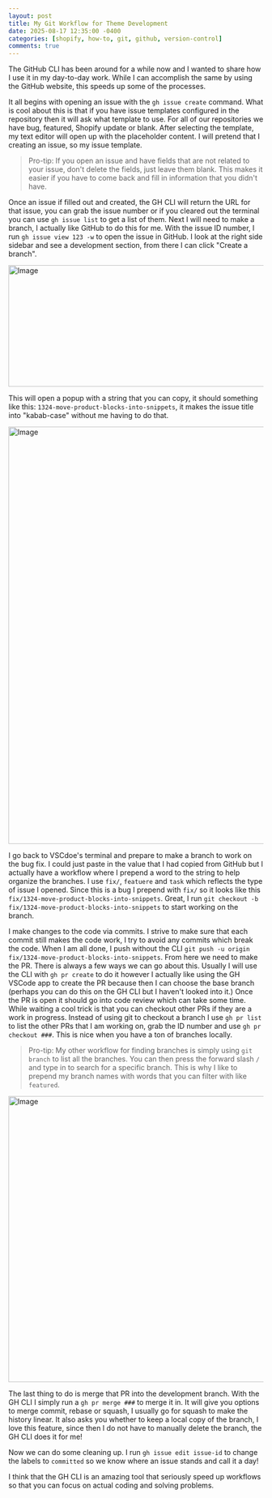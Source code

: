 ```yaml
---
layout: post
title: My Git Workflow for Theme Development
date: 2025-08-17 12:35:00 -0400
categories: [shopify, how-to, git, github, version-control]
comments: true
---
```


The GitHub CLI has been around for a while now and I wanted to share how I use it in my day-to-day work. While I can accomplish the same by using the GitHub website, this speeds up some of the processes.

It all begins with opening an issue with the `gh issue create` command. What is cool about this is that if you have issue templates configured in the repository then it will ask what template to use. For all of our repositories we have bug, featured, Shopify update or blank. After selecting the template, my text editor will open up with the placeholder content. I will pretend that I creating an issue, so my issue template.

> Pro-tip: If you open an issue and have fields that are not related to your issue, don't delete the fields, just leave them blank. This makes it easier if you have to come back and fill in information that you didn't have.

Once an issue if filled out and created, the GH CLI will return the URL for that issue, you can grab the issue number or if you cleared out the terminal you can use `gh issue list` to get a list of them. Next I will need to make a branch, I actually like GitHub to do this for me. With the issue ID number, I run `gh issue view 123 -w` to open the issue in GitHub. I look at the right side sidebar and see a development section, from there I can click "Create a branch".

<img width="592" height="240" alt="Image" src="https://github.com/user-attachments/assets/54c21771-c175-4453-9ec2-e44feb148e03" />

This will open a popup with a string that you can copy, it should something like this: `1324-move-product-blocks-into-snippets`, it makes the issue title into "kabab-case" without me having to do that.

<img width="960" height="824" alt="Image" src="https://github.com/user-attachments/assets/2fdd2737-9dad-4909-8274-405f5198a8e5" />

I go back to VSCdoe's terminal and prepare to make a branch to work on the bug fix. I could just paste in the value that I had copied from GitHub but I actually have a workflow where I prepend a word to the string to help organize the branches. I use `fix/`, `featuere`  and `task` which reflects the type of issue I opened. Since this is a bug I prepend with `fix/` so it looks like this `fix/1324-move-product-blocks-into-snippets`. Great, I run `git checkout -b fix/1324-move-product-blocks-into-snippets` to start working on the branch.

I make changes to the code via commits. I strive to make sure that each commit still makes the code work, I try to avoid any commits which break the code. When I am all done, I push without the CLI `git push -u origin fix/1324-move-product-blocks-into-snippets`. From here we need to make the PR. There is always a few ways we can go about this. Usually I will use the CLI with `gh pr create` to do it however I actually like using the GH VSCode app to create the PR because then I can choose the base branch (perhaps you can do this on the GH CLI but I haven't looked into it.) Once the PR is open it should go into code review which can take some time. While waiting a cool trick is that you can checkout other PRs if they are a work in progress. Instead of using git to checkout a branch I use `gh pr list` to list the other PRs that I am working on, grab the ID number and use `gh pr checkout ###`. This is nice when you have a ton of branches locally.

> Pro-tip: My other workflow for finding branches is simply using `git branch` to list all the branches. You can then press the forward slash `/` and type in to search for a specific branch. This is why I like to prepend my branch names with words that you can filter with like `featured`.

<img width="772" height="565" alt="Image" src="https://github.com/user-attachments/assets/c3eabab0-6b00-4773-b345-b5dd9b6c00f9" />

The last thing to do is merge that PR into the development branch. With the GH CLI I simply run a `gh pr merge ###` to merge it in. It will give you options to merge commit, rebase or squash, I usually go for squash to make the history linear. It also asks you whether to keep a local copy of the branch, I love this feature, since then I do not have to manually delete the branch, the GH CLI does it for me!

Now we can do some cleaning up. I run `gh issue edit issue-id` to change the labels to `committed` so we know where an issue stands and call it a day!

I think that the GH CLI is an amazing tool that seriously speed up workflows so that you can focus on actual coding and solving problems.